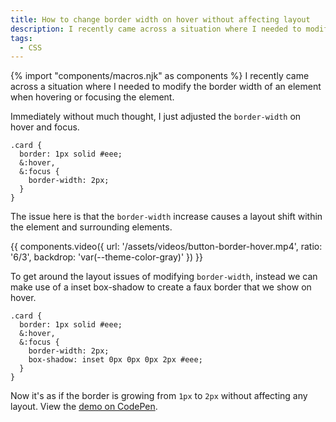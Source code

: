 ```yaml
---
title: How to change border width on hover without affecting layout
description: I recently came across a situation where I needed to modify the border width of an element when hovering or focusing the element.
tags:
  - CSS
---
```

{% import "components/macros.njk" as components %}
I recently came across a situation where I needed to modify the border width of an element when hovering or focusing the element.

Immediately without much thought, I just adjusted the `border-width` on hover and focus.

```scss/4
.card {
  border: 1px solid #eee;
  &:hover,
  &:focus {
    border-width: 2px;
  }
}
```

The issue here is that the `border-width` increase causes a layout shift within the element and surrounding elements.

{{ components.video({
  url: '/assets/videos/button-border-hover.mp4',
  ratio: '6/3',
  backdrop: 'var(--theme-color-gray)'
}) }}

To get around the layout issues of modifying `border-width`, instead we can make use of a inset box-shadow to create a faux border that we show on hover.

```scss/5/4
.card {
  border: 1px solid #eee;
  &:hover,
  &:focus {
    border-width: 2px;
    box-shadow: inset 0px 0px 0px 2px #eee;
  }
}
```

Now it's as if the border is growing from `1px` to `2px` without affecting any layout. View the [demo on CodePen](https://codepen.io/alexcarpenter/pen/XWKKONX).
